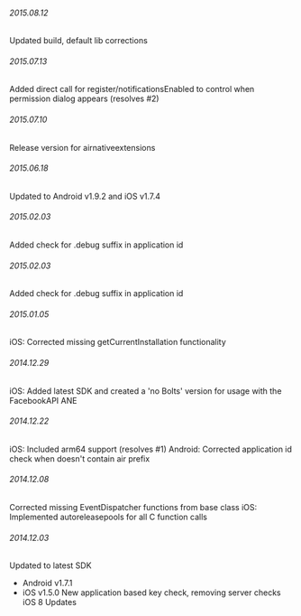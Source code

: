 

###### 2015.08.12

Updated build, default lib corrections


###### 2015.07.13

Added direct call for register/notificationsEnabled to control when permission dialog appears 
(resolves #2)


###### 2015.07.10

Release version for airnativeextensions


###### 2015.06.18

Updated to Android v1.9.2 and iOS v1.7.4


###### 2015.02.03

Added check for .debug suffix in application id


###### 2015.02.03

Added check for .debug suffix in application id


###### 2015.01.05

iOS: Corrected missing getCurrentInstallation functionality


###### 2014.12.29

iOS: Added latest SDK and created a 'no Bolts' version for usage with the FacebookAPI ANE


###### 2014.12.22

iOS: Included arm64 support (resolves #1) 
Android: Corrected application id check when doesn't contain air prefix


###### 2014.12.08

Corrected missing EventDispatcher functions from base class
iOS: Implemented autoreleasepools for all C function calls


###### 2014.12.03

Updated to latest SDK
- Android v1.7.1
- iOS v1.5.0 
New application based key check, removing server checks
iOS 8 Updates
